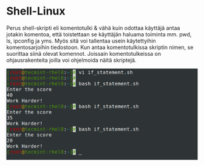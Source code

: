 <h1> Shell-Linux </h1>

Perus shell-skripti eli komentotulki & vähä kuin odottaa käyttäjä antaa jotakin komentoa, että toistettaan se käyttäjän haluama toiminta mm. pwd, ls, ipconfig ja yms.
Myös sitä voi tallentaa usein käytettyihin komentosarjoihin tiedostoon.
Kun antaa komentotulkissa skriptin nimen, se suorittaa siinä olevat komennot. Joissain komentotulkeissa on ohjausrakenteita joilla voi ohjelmoida näitä skriptejä.

![Alt text](images/scripti.png?raw=true "None")
